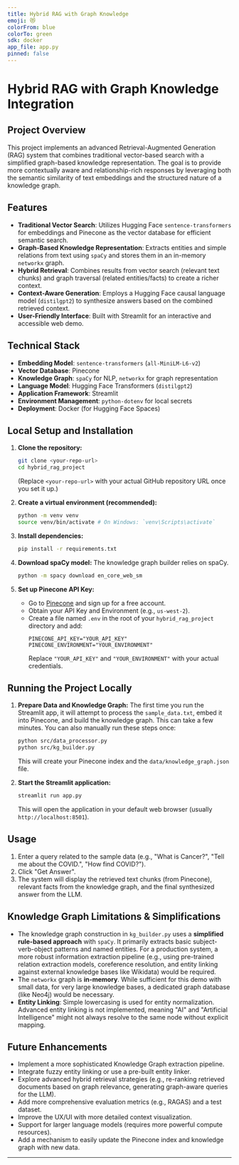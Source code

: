 ```yaml
---
title: Hybrid RAG with Graph Knowledge
emoji: 😻
colorFrom: blue
colorTo: green
sdk: docker
app_file: app.py
pinned: false
---
```

# Hybrid RAG with Graph Knowledge Integration

## Project Overview

This project implements an advanced Retrieval-Augmented Generation (RAG) system that combines traditional vector-based search with a simplified graph-based knowledge representation. The goal is to provide more contextually aware and relationship-rich responses by leveraging both the semantic similarity of text embeddings and the structured nature of a knowledge graph.

## Features

*   **Traditional Vector Search**: Utilizes Hugging Face `sentence-transformers` for embeddings and Pinecone as the vector database for efficient semantic search.
*   **Graph-Based Knowledge Representation**: Extracts entities and simple relations from text using `spaCy` and stores them in an in-memory `networkx` graph.
*   **Hybrid Retrieval**: Combines results from vector search (relevant text chunks) and graph traversal (related entities/facts) to create a richer context.
*   **Context-Aware Generation**: Employs a Hugging Face causal language model (`distilgpt2`) to synthesize answers based on the combined retrieved context.
*   **User-Friendly Interface**: Built with Streamlit for an interactive and accessible web demo.

## Technical Stack

*   **Embedding Model**: `sentence-transformers` (`all-MiniLM-L6-v2`)
*   **Vector Database**: Pinecone
*   **Knowledge Graph**: `spaCy` for NLP, `networkx` for graph representation
*   **Language Model**: Hugging Face Transformers (`distilgpt2`)
*   **Application Framework**: Streamlit
*   **Environment Management**: `python-dotenv` for local secrets
*   **Deployment**: Docker (for Hugging Face Spaces)

## Local Setup and Installation

1.  **Clone the repository:**
    ```bash
    git clone <your-repo-url>
    cd hybrid_rag_project
    ```
    (Replace `<your-repo-url>` with your actual GitHub repository URL once you set it up.)

2.  **Create a virtual environment (recommended):**
    ```bash
    python -m venv venv
    source venv/bin/activate # On Windows: `venv\Scripts\activate`
    ```

3.  **Install dependencies:**
    ```bash
    pip install -r requirements.txt
    ```

4.  **Download spaCy model:**
    The knowledge graph builder relies on spaCy.
    ```bash
    python -m spacy download en_core_web_sm
    ```

5.  **Set up Pinecone API Key:**
    *   Go to [Pinecone](https://www.pinecone.io/) and sign up for a free account.
    *   Obtain your API Key and Environment (e.g., `us-west-2`).
    *   Create a file named `.env` in the root of your `hybrid_rag_project` directory and add:
        ```
        PINECONE_API_KEY="YOUR_API_KEY"
        PINECONE_ENVIRONMENT="YOUR_ENVIRONMENT"
        ```
        Replace `"YOUR_API_KEY"` and `"YOUR_ENVIRONMENT"` with your actual credentials.

## Running the Project Locally

1.  **Prepare Data and Knowledge Graph:**
    The first time you run the Streamlit app, it will attempt to process the `sample_data.txt`, embed it into Pinecone, and build the knowledge graph. This can take a few minutes. You can also manually run these steps once:
    ```bash
    python src/data_processor.py
    python src/kg_builder.py
    ```
    This will create your Pinecone index and the `data/knowledge_graph.json` file.

2.  **Start the Streamlit application:**
    ```bash
    streamlit run app.py
    ```
    This will open the application in your default web browser (usually `http://localhost:8501`).

## Usage

1.  Enter a query related to the sample data (e.g., "What is Cancer?", "Tell me about the COVID.", "How find COVID?").
2.  Click "Get Answer".
3.  The system will display the retrieved text chunks (from Pinecone), relevant facts from the knowledge graph, and the final synthesized answer from the LLM.

## Knowledge Graph Limitations & Simplifications

*   The knowledge graph construction in `kg_builder.py` uses a **simplified rule-based approach** with `spaCy`. It primarily extracts basic subject-verb-object patterns and named entities. For a production system, a more robust information extraction pipeline (e.g., using pre-trained relation extraction models, coreference resolution, and entity linking against external knowledge bases like Wikidata) would be required.
*   The `networkx` graph is **in-memory**. While sufficient for this demo with small data, for very large knowledge bases, a dedicated graph database (like Neo4j) would be necessary.
*   **Entity Linking**: Simple lowercasing is used for entity normalization. Advanced entity linking is not implemented, meaning "AI" and "Artificial Intelligence" might not always resolve to the same node without explicit mapping.

## Future Enhancements

*   Implement a more sophisticated Knowledge Graph extraction pipeline.
*   Integrate fuzzy entity linking or use a pre-built entity linker.
*   Explore advanced hybrid retrieval strategies (e.g., re-ranking retrieved documents based on graph relevance, generating graph-aware queries for the LLM).
*   Add more comprehensive evaluation metrics (e.g., RAGAS) and a test dataset.
*   Improve the UX/UI with more detailed context visualization.
*   Support for larger language models (requires more powerful compute resources).
*   Add a mechanism to easily update the Pinecone index and knowledge graph with new data.

---